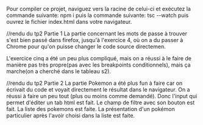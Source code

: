 Pour compiler ce projet, naviguez vers la racine de celui-ci et exécutez la commande suivante:
npm i
puis la commande suivante:
tsc --watch
puis ouvrez le fichier index.html dans votre navigateur.

//rendu du tp2 Partie 1
La partie concernant les mots de passe à trouver s'est bien passé dans firefox, jusqu'à l'exercice 4, où on a du passer à Chrome pour qu'on puisse changer le code source directemen.

L'exercice cinq a été un peu plus compliqué, mais on a réussi à le faire de manière pas très propre(pas avec les breakpoints conditionnels), mais ça marche(on a cherché dans le tableau s2).

//rendu du tp2 Partie 2
La partie Pokemon a été plus fun à faire car on écrivait du code et voyait directement le résultat dans le navigateur.
On a réussi à faire un peu tout (plus ou moins comme demandé).
Donc l'input qui permet d'éditer un tab html est fait.
Le champ de filtre avec son bouton est fait.
La liste des pokemons est faite.
La présentation d'un pokémon particulier après l'avoir choisi dans la liste est faite.
